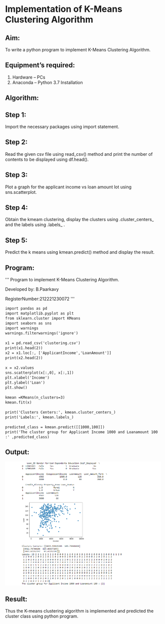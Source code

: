 # Implementation of K-Means Clustering Algorithm
## Aim:
To write a python program to implement K-Means Clustering Algorithm.
## Equipment’s required:
1.	Hardware – PCs
2.	Anaconda – Python 3.7 Installation

## Algorithm:
## Step 1:
Import the necessary packages using import statement.

## Step 2:
Read the given csv file using read_csv() method and print the number of contents to be displayed using df.head().

## Step 3:
Plot a graph for the applicant income vs loan amount lot using sns.scatterplot.

## Step 4:
Obtain the kmeam clustering, display the clusters using .cluster_centers_ and the labels using .labels_ .

## Step 5:
Predict the k means using kmean.predict() method and display the result.


## Program:
'''
Program to implement K-Means Clustering Algorithm.

Developed by: B.Paarkavy

RegisterNumber:212221230072
'''

```
import pandas as pd
import matplotlib.pyplot as plt
from sklearn.cluster import KMeans
import seaborn as sns
import warnings
warnings.filterwarnings('ignore')

x1 = pd.read_csv('clustering.csv')
print(x1.head(2))
x2 = x1.loc[:, ['ApplicantIncome','LoanAmount']]
print(x2.head(2))

x = x2.values
sns.scatterplot(x[:,0], x[:,1])
plt.xlabel('Income')
plt.ylabel('Loan')
plt.show()

kmean =KMeans(n_clusters=3)
kmean.fit(x)

print('Clusters Centers:', kmean.cluster_centers_)
print('Labels:', kmean.labels_)

predicted_class = kmean.predict([[1000,100]])
print('The cluster group for Applicant Income 1000 and Loanamount 100 :' ,predicted_class)
```

## Output:
![output](cluster.png)

## Result:
Thus the K-means clustering algorithm is implemented and predicted the cluster class using python program.